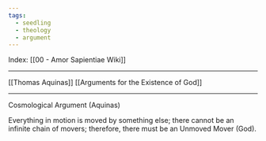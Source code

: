 ```yaml
---
tags:
  - seedling
  - theology
  - argument
---
```

Index: [[00 - Amor Sapientiae Wiki]]

---

[[Thomas Aquinas]]
[[Arguments for the Existence of God]]

---

Cosmological Argument (Aquinas)

Everything in motion is moved by something else; there cannot be an infinite chain of movers; therefore, there must be an Unmoved Mover (God).
